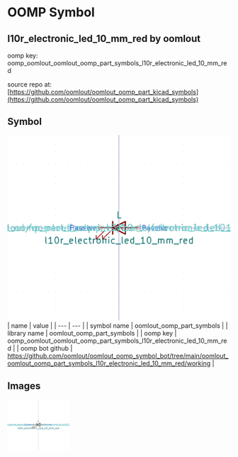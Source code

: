 # OOMP Symbol  
## l10r_electronic_led_10_mm_red  by oomlout  
  
oomp key: oomp_oomlout_oomlout_oomp_part_symbols_l10r_electronic_led_10_mm_red  
  
source repo at: [https://github.com/oomlout/oomlout_oomp_part_kicad_symbols](https://github.com/oomlout/oomlout_oomp_part_kicad_symbols)  
## Symbol  
  
[![working.png](working_600.png)](working.png)  
| name | value | 
| --- | --- | 
| symbol name | oomlout_oomp_part_symbols | 
| library name | oomlout_oomp_part_symbols | 
| oomp key | oomp_oomlout_oomlout_oomp_part_symbols_l10r_electronic_led_10_mm_red | 
| oomp bot github | https://github.com/oomlout/oomlout_oomp_symbol_bot/tree/main/oomlout_oomlout_oomp_part_symbols_l10r_electronic_led_10_mm_red/working | 
## Images  
  
[![working.png](working_140.png)](working.png)  
